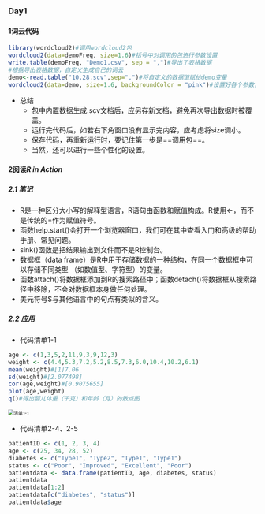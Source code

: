 ### Day1

#### 1词云代码

```R
library(wordcloud2)#调用wordcloud2包
wordcloud2(data=demoFreq, size=1.6)#括号中对调用的包进行参数设置
write.table(demoFreq, "Demo1.csv", sep = ",")#导出了表格数据
#根据导出表格数据，自定义生成自己的词云
demo<-read.table("10.28.scv",sep=",")#将自定义的数据值赋给demo变量
wordcloud2(data=demo, size=1.6, backgroundColor = "pink")#设置好各个参数，就可以运行了
```

* 总结
  * 包中内置数据生成.scv文档后，应另存新文档，避免再次导出数据时被覆盖。
  * 运行完代码后，如若右下角窗口没有显示完内容，应考虑将size调小。
  * 保存代码，再重新运行时，要记住第一步是==调用包==。
  * 当然，还可以进行一些个性化的设置。

#### 2阅读*R in Action*

##### 2.1 笔记

* R是一种区分大小写的解释型语言，R语句由函数和赋值构成。R使用<-，而不是传统的=作为赋值符号。
* 函数help.start()会打开一个浏览器窗口，我们可在其中查看入门和高级的帮助手册、常见问题。
* sink()函数是把结果输出到文件而不是R控制台。
* 数据框（data frame）是R中用于存储数据的一种结构，在同一个数据框中可以存储不同类型
  （如数值型、字符型）的变量。
* 函数attach()将数据框添加到R的搜索路径中；函数detach()将数据框从搜索路径中移除，不会对数据框本身做任何处理。
* 美元符号$与其他语言中的句点有类似的含义。

##### 2.2 应用

* 代码清单1-1

``` R 
age <- c(1,3,5,2,11,9,3,9,12,3)
weight <- c(4.4,5.3,7.2,5.2,8.5,7.3,6.0,10.4,10.2,6.1)
mean(weight)#[1]7.06
sd(weight)#[2.077498]
cor(age,weight)#[0.9075655]
plot(age,weight)
q()#得出婴儿体重（千克）和年龄（月）的散点图
```

<img src="%E6%B8%85%E5%8D%951-1.jpeg" alt="清单1-1" style="zoom:67%;" />

* 代码清单2-4、2-5

``` R 
patientID <- c(1, 2, 3, 4)
age <- c(25, 34, 28, 52)
diabetes <- c("Type1", "Type2", "Type1", "Type1")
status <- c("Poor", "Improved", "Excellent", "Poor")
patientdata <- data.frame(patientID, age, diabetes, status)
patientdata
patientdata[1:2]
patientdata[c("diabetes", "status")]
patientdata$age
```



